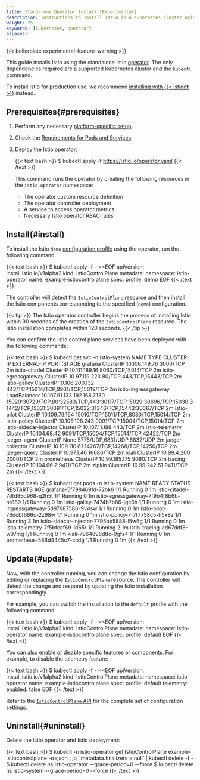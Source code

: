 ```yaml
---
title: Standalone Operator Install [Experimental]
description: Instructions to install Istio in a Kubernetes cluster using the Istio operator.
weight: 25
keywords: [kubernetes, operator]
aliases:
---
```


{{< boilerplate experimental-feature-warning >}}

This guide installs Istio using the standalone Istio
[operator](https://kubernetes.io/docs/concepts/extend-kubernetes/operator/).
The only dependencies required are a supported Kubernetes cluster and the `kubectl` command.

To install Istio for production use, we recommend [installing with {{< istioctl >}}](/docs/setup/install/istioctl/)
instead.

## Prerequisites{#prerequisites}

1. Perform any necessary [platform-specific setup](/docs/setup/platform-setup/).

1. Check the [Requirements for Pods and Services](/docs/ops/deployment/requirements/).

1. Deploy the Istio operator:

    {{< text bash >}}
    $ kubectl apply -f https://istio.io/operator.yaml
    {{< /text >}}

    This command runs the operator by creating the following resources in the `istio-operator` namespace:

    - The operator custom resource definition
    - The operator controller deployment
    - A service to access operator metrics
    - Necessary Istio operator RBAC rules

## Install{#install}

To install the Istio `demo` [configuration profile](/docs/setup/additional-setup/config-profiles/)
using the operator, run the following command:

{{< text bash >}}
$ kubectl apply -f - <<EOF
apiVersion: install.istio.io/v1alpha2
kind: IstioControlPlane
metadata:
  namespace: istio-operator
  name: example-istiocontrolplane
spec:
  profile: demo
EOF
{{< /text >}}

The controller will detect the `IstioControlPlane` resource and then install the Istio
components corresponding to the specified (`demo`) configuration.

{{< tip >}}
The Istio operator controller begins the process of installing Istio within 90 seconds of
the creation of the `IstioControlPlane` resource. The Istio installation completes within 120
seconds.
{{< /tip >}}

You can confirm the Istio control plane services have been deployed with the following commands:

{{< text bash >}}
$ kubectl get svc -n istio-system
NAME                     TYPE           CLUSTER-IP       EXTERNAL-IP     PORT(S)                                                                                                                      AGE
grafana                  ClusterIP      10.106.149.76    <none>          3000/TCP                                                                                                                     2m
istio-citadel            ClusterIP      10.111.189.16    <none>          8060/TCP,15014/TCP                                                                                                           2m
istio-egressgateway      ClusterIP      10.97.119.223    <none>          80/TCP,443/TCP,15443/TCP                                                                                                     2m
istio-galley             ClusterIP      10.106.200.132   <none>          443/TCP,15014/TCP,9901/TCP,15019/TCP                                                                                         2m
istio-ingressgateway     LoadBalancer   10.107.91.133    192.168.7.130   15020:30729/TCP,80:32583/TCP,443:30117/TCP,15029:30696/TCP,15030:31442/TCP,15031:30091/TCP,15032:31346/TCP,15443:30067/TCP   2m
istio-pilot              ClusterIP      10.109.79.164    <none>          15010/TCP,15011/TCP,8080/TCP,15014/TCP                                                                                       2m
istio-policy             ClusterIP      10.105.198.243   <none>          9091/TCP,15004/TCP,15014/TCP                                                                                                 2m
istio-sidecar-injector   ClusterIP      10.107.11.188    <none>          443/TCP                                                                                                                      2m
istio-telemetry          ClusterIP      10.104.68.42     <none>          9091/TCP,15004/TCP,15014/TCP,42422/TCP                                                                                       2m
jaeger-agent             ClusterIP      None             <none>          5775/UDP,6831/UDP,6832/UDP                                                                                                   2m
jaeger-collector         ClusterIP      10.109.110.61    <none>          14267/TCP,14268/TCP,14250/TCP                                                                                                2m
jaeger-query             ClusterIP      10.97.1.46       <none>          16686/TCP                                                                                                                    2m
kiali                    ClusterIP      10.99.4.200      <none>          20001/TCP                                                                                                                    2m
prometheus               ClusterIP      10.99.185.175    <none>          9090/TCP                                                                                                                     2m
tracing                  ClusterIP      10.104.66.2      <none>          9411/TCP                                                                                                                     2m
zipkin                   ClusterIP      10.99.242.51     <none>          9411/TCP                                                                                                                     2m
{{< /text >}}

{{< text bash >}}
$ kubectl get pods -n istio-system
NAME                                      READY   STATUS    RESTARTS   AGE
grafana-5f798469fd-72hk6                  1/1     Running   0          1m
istio-citadel-7dfd85d968-q2h5t            1/1     Running   0          1m
istio-egressgateway-7f9b4f8b6b-nr889      1/1     Running   0          1m
istio-galley-7474b7b86-jgc6h              1/1     Running   0          1m
istio-ingressgateway-5d97687586-9v4sw     1/1     Running   0          1m
istio-pilot-76dcbf686c-2z98w              1/1     Running   0          1m
istio-policy-7f7f7758c5-h5x8z             1/1     Running   3          1m
istio-sidecar-injector-7795bb5888-l5w6g   1/1     Running   0          1m
istio-telemetry-7f5bfccf69-ld65r          1/1     Running   2          1m
istio-tracing-cd67ddf8-w97mg              1/1     Running   0          1m
kiali-7964898d8c-9gfs4                    1/1     Running   0          1m
prometheus-586d4445c7-ctxlg               1/1     Running   0          1m
{{< /text >}}

## Update{#update}

Now, with the controller running, you can change the Istio configuration by editing or replacing
the `IstioControlPlane` resource. The controller will detect the change and respond by updating
the Istio installation correspondingly.

For example, you can switch the installation to the `default`
profile with the following command:

{{< text bash >}}
$ kubectl apply -f - <<EOF
apiVersion: install.istio.io/v1alpha2
kind: IstioControlPlane
metadata:
  namespace: istio-operator
  name: example-istiocontrolplane
spec:
  profile: default
EOF
{{< /text >}}

You can also enable or disable specific features or components.
For example, to disable the telemetry feature:

{{< text bash >}}
$ kubectl apply -f - <<EOF
apiVersion: install.istio.io/v1alpha2
kind: IstioControlPlane
metadata:
  namespace: istio-operator
  name: example-istiocontrolplane
spec:
  profile: default
  telemetry:
    enabled: false
EOF
{{< /text >}}

Refer to the [`IstioControlPlane` API](/docs/reference/config/istio.operator.v1alpha12.pb/)
for the complete set of configuration settings.

## Uninstall{#uninstall}

Delete the Istio operator and Istio deployment:

{{< text bash >}}
$ kubectl -n istio-operator get IstioControlPlane example-istiocontrolplane -o=json | jq '.metadata.finalizers = null' | kubectl delete -f -
$ kubectl delete ns istio-operator --grace-period=0 --force
$ kubectl delete ns istio-system --grace-period=0 --force
{{< /text >}}
